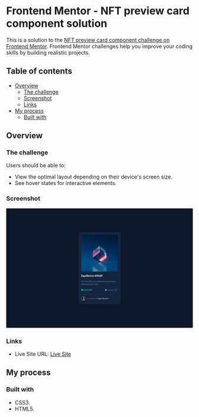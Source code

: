 # Frontend Mentor - NFT preview card component solution

This is a solution to the [NFT preview card component challenge on Frontend Mentor](https://www.frontendmentor.io/challenges/nft-preview-card-component-SbdUL_w0U). Frontend Mentor challenges help you improve your coding skills by building realistic projects.

## Table of contents

- [Overview](#overview)
  - [The challenge](#the-challenge)
  - [Screenshot](#screenshot)
  - [Links](#links)
- [My process](#my-process)
  - [Built with](#built-with)

## Overview

### The challenge

Users should be able to:

- View the optimal layout depending on their device's screen size.
- See hover states for interactive elements.

### Screenshot

![](./screenshot.jpg)

### Links

- Live Site URL: [Live Site](https://nft-preview-card-component-main-rg.netlify.app/)

## My process

### Built with

- CSS3.
- HTML5.
